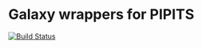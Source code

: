 # Galaxy wrappers for PIPITS

[![Build Status](https://travis-ci.org/nagoue/pipits-wrappers.svg?branch=master)](https://travis-ci.org/nagoue/pipits-wrappers)
